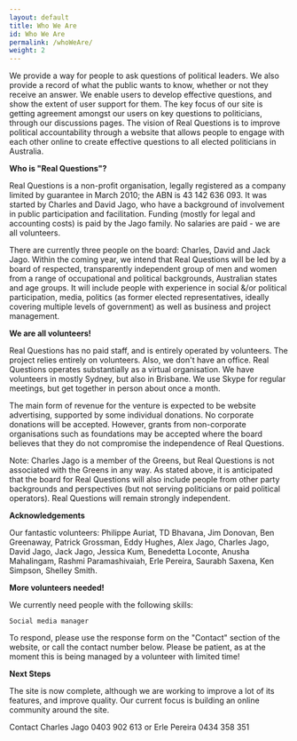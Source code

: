```yaml
---
layout: default
title: Who We Are
id: Who We Are
permalink: /whoWeAre/
weight: 2
---
```


We provide a way for people to ask questions of political leaders. We also provide a record of what the public wants to know, whether or not they receive an answer. We enable users to develop effective questions, and show the extent of user support for them. The key focus of our site is getting agreement amongst our users on key questions to politicians, through our discussions pages.
The vision of Real Questions is to improve political accountability through a website that allows people to engage with each other online to create effective questions to all elected politicians in Australia.

**Who is "Real Questions"?**

Real Questions is a non-profit organisation, legally registered as a company limited by guarantee in March 2010; the ABN is 43 142 636 093. It was started by Charles and David Jago, who have a background of involvement in public participation and facilitation. Funding (mostly for legal and accounting costs) is paid by the Jago family. No salaries are paid - we are all volunteers.

There are currently three people on the board: Charles, David and Jack Jago. Within the coming year, we intend that Real Questions will be led by a board of respected, transparently independent group of men and women from a range of occupational and political backgrounds, Australian states and age groups. It will include people with experience in social &/or political participation, media, politics (as former elected representatives, ideally covering multiple levels of government) as well as business and project management.

**We are all volunteers!**

Real Questions has no paid staff, and is entirely operated by volunteers. The project relies entirely on volunteers. Also, we don't have an office. Real Questions operates substantially as a virtual organisation. We have volunteers in mostly Sydney, but also in Brisbane. We use Skype for regular meetings, but get together in person about once a month.

The main form of revenue for the venture is expected to be website advertising, supported by some individual donations. No corporate donations will be accepted. However, grants from non-corporate organisations such as foundations may be accepted where the board believes that they do not compromise the independence of Real Questions.

Note: Charles Jago is a member of the Greens, but Real Questions is not associated with the Greens in any way. As stated above, it is anticipated that the board for Real Questions will also include people from other party backgrounds and perspectives (but not serving politicians or paid political operators). Real Questions will remain strongly independent.

**Acknowledgements**

Our fantastic volunteers: Philippe Auriat, TD Bhavana, Jim Donovan, Ben Greenaway, Patrick Grossman, Eddy Hughes, Alex Jago, Charles Jago, David Jago, Jack Jago, Jessica Kum, Benedetta Loconte, Anusha Mahalingam, Rashmi Paramashivaiah, Erle Pereira, Saurabh Saxena, Ken Simpson, Shelley Smith.

**More volunteers needed!**

We currently need people with the following skills:

    Social media manager

To respond, please use the response form on the "Contact" section of the website, or call the contact number below. Please be patient, as at the moment this is being managed by a volunteer with limited time!

**Next Steps**

The site is now complete, although we are working to improve a lot of its features, and improve quality. Our current focus is building an online community around the site.

Contact
Charles Jago 0403 902 613  or  Erle Pereira 0434 358 351 
